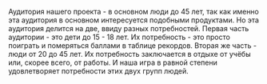 Аудитория нашего проекта - в основном люди до 45 лет, так как именно эта аудитория в основном интересуется подобными продуктами.
Но эта аудитория делится на две, ввиду разных потребностей.
Первая часть аудитории - это дети до 15 - 18 лет.
Их потребность - это просто поиграть и померяться баллами в таблице рекордов.
Вторая же часть - люди от 20 до 45 лет.
Их потребность заключается в отдыхе от учёбы или, скорее всего, от работы.
И наша игра в равной степени удовлетворяет потребности этих двух групп людей.

